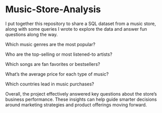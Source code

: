 # Music-Store-Analysis
I put together this repository to share a SQL dataset from a music store, along with some queries I wrote to explore the data and answer fun questions along the way.

Which music genres are the most popular?

Who are the top-selling or most listened-to artists?

Which songs are fan favorites or bestsellers?

What’s the average price for each type of music?

Which countries lead in music purchases?

Overall, the project effectively answered key questions about the store’s business performance. These insights can help guide smarter decisions around marketing strategies and product offerings moving forward.
